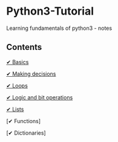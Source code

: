 # Python3-Tutorial

Learning fundamentals of  python3 - notes
## Contents 

[✔ Basics](https://github.com/priyaskumar/Python3-Tutorial/tree/main/1.%20Basics#basics-of-python)

[✔ Making decisions](https://github.com/priyaskumar/Python3-Tutorial/tree/main/2.%20Making%20decisions#making-decisions)

[✔ Loops](https://github.com/priyaskumar/Python3-Tutorial/tree/main/3.%20Loops#looping-statements)

[✔ Logic and bit operations](https://github.com/priyaskumar/Python3-Tutorial/blob/main/4.%20Logic%20and%20Bit%20Operations/README.md#logic-and-bit-operations)

[✔ Lists ](https://github.com/priyaskumar/Python3-Tutorial/blob/main/5.%20Lists/README.md#lists)

[✔ Functions]

[✔ Dictionaries]


 
